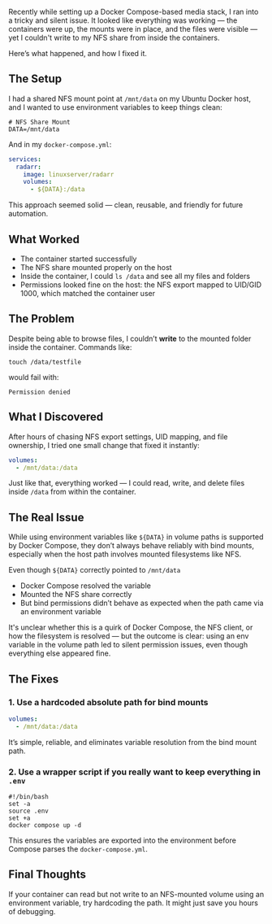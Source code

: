 Recently while setting up a Docker Compose-based media stack, I ran into a tricky and silent issue. It looked like everything was working — the containers were up, the mounts were in place, and the files were visible — yet I couldn't write to my NFS share from inside the containers.

Here’s what happened, and how I fixed it.

## The Setup

I had a shared NFS mount point at `/mnt/data` on my Ubuntu Docker host, and I wanted to use environment variables to keep things clean:

```Plain
# NFS Share Mount
DATA=/mnt/data
```

And in my `docker-compose.yml`:

```YAML
services:
  radarr:
    image: linuxserver/radarr
    volumes:
      - ${DATA}:/data
```

This approach seemed solid — clean, reusable, and friendly for future automation.

## What Worked

- The container started successfully
- The NFS share mounted properly on the host
- Inside the container, I could `ls /data` and see all my files and folders
- Permissions looked fine on the host: the NFS export mapped to UID/GID 1000, which matched the container user

## The Problem

Despite being able to browse files, I couldn’t **write** to the mounted folder inside the container. Commands like:

```Shell
touch /data/testfile
```

would fail with:

```Plain
Permission denied
```

## What I Discovered

After hours of chasing NFS export settings, UID mapping, and file ownership, I tried one small change that fixed it instantly:

```YAML
volumes:
  - /mnt/data:/data
```

Just like that, everything worked — I could read, write, and delete files inside `/data` from within the container.

## The Real Issue

While using environment variables like `${DATA}` in volume paths is supported by Docker Compose, they don’t always behave reliably with bind mounts, especially when the host path involves mounted filesystems like NFS.

Even though `${DATA}` correctly pointed to `/mnt/data`

- Docker Compose resolved the variable
- Mounted the NFS share correctly
- But bind permissions didn’t behave as expected when the path came via an environment variable

It's unclear whether this is a quirk of Docker Compose, the NFS client, or how the filesystem is resolved — but the outcome is clear: using an env variable in the volume path led to silent permission issues, even though everything else appeared fine.

## The Fixes

### 1. Use a hardcoded absolute path for bind mounts

```YAML
volumes:
  - /mnt/data:/data
```

It’s simple, reliable, and eliminates variable resolution from the bind mount path.

### 2. Use a wrapper script if you really want to keep everything in `.env`

```Shell
#!/bin/bash
set -a
source .env
set +a
docker compose up -d
```

This ensures the variables are exported into the environment before Compose parses the `docker-compose.yml`.

## Final Thoughts

If your container can read but not write to an NFS-mounted volume using an environment variable, try hardcoding the path. It might just save you hours of debugging.